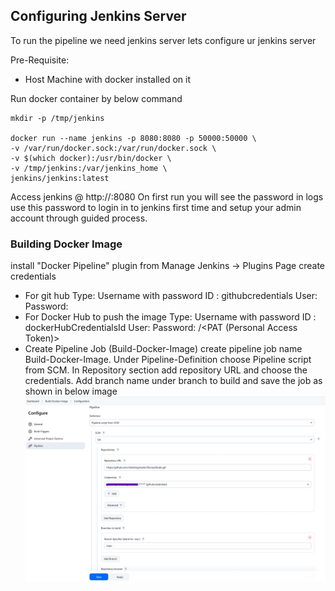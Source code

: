## Configuring Jenkins Server
To run the pipeline we need jenkins server lets configure ur jenkins server

Pre-Requisite:
- Host Machine with docker installed on it

Run docker container by below command

```
mkdir -p /tmp/jenkins

docker run --name jenkins -p 8080:8080 -p 50000:50000 \
-v /var/run/docker.sock:/var/run/docker.sock \
-v $(which docker):/usr/bin/docker \
-v /tmp/jenkins:/var/jenkins_home \
jenkins/jenkins:latest
```
Access jenkins @ http://<hostip>:8080
On first run you will see the password in logs use this password to login in to jenkins first time and setup your admin account through guided process.

### Building Docker Image
install "Docker Pipeline" plugin from Manage Jenkins -> Plugins Page
create credentials 
- For git hub 
    Type: Username with password
    ID  : githubcredentials
    User: <username>
    Password: <github password>
- For Docker Hub to push the image
    Type: Username with password
    ID  : dockerHubCredentialsId
    User: <username>
    Password: <github password>/<PAT (Personal Access Token)>
- Create Pipeline Job (Build-Docker-Image)
create pipeline job name Build-Docker-Image. Under Pipeline-Definition choose Pipeline script from SCM. In Repository section add repository URL and choose the credentials. Add branch name under branch to build and save the job as shown in below image 
![screenshot](../resources/images/JenkinsBuildJob.png)
